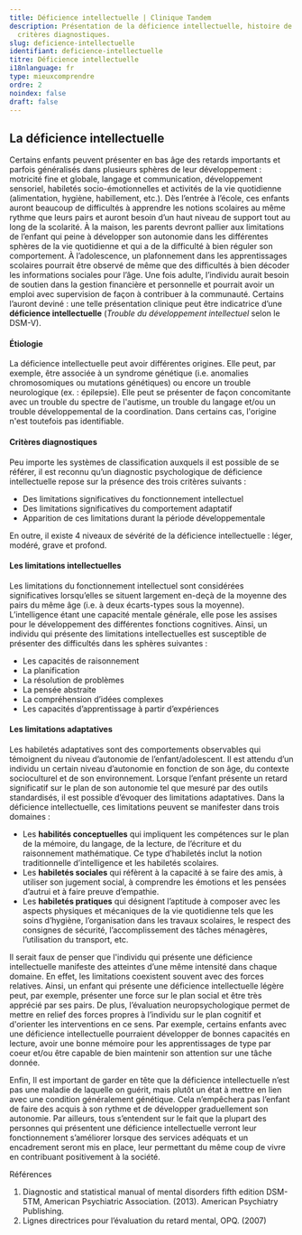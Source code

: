 ```yaml
---
title: Déficience intellectuelle | Clinique Tandem
description: Présentation de la déficience intellectuelle, histoire de cas et
  critères diagnostiques.
slug: deficience-intellectuelle
identifiant: deficience-intellectuelle
titre: Déficience intellectuelle
i18nlanguage: fr
type: mieuxcomprendre
ordre: 2
noindex: false
draft: false
---
```

## La déficience intellectuelle

Certains enfants peuvent présenter en bas âge des retards importants et parfois généralisés dans plusieurs sphères de leur développement : motricité fine et globale, langage et communication, développement sensoriel, habiletés socio-émotionnelles et activités de la vie quotidienne (alimentation, hygiène, habillement, etc.). Dès l’entrée à l’école, ces enfants auront beaucoup de difficultés à apprendre les notions scolaires au même rythme que leurs pairs et auront besoin d’un haut niveau de support tout au long de la scolarité. À la maison, les parents devront pallier aux limitations de l’enfant qui peine à développer son autonomie dans les différentes sphères de la vie quotidienne et qui a de la difficulté à bien réguler son comportement. À l’adolescence, un plafonnement dans les apprentissages scolaires pourrait être observé de même que des difficultés à bien décoder les informations sociales pour l’âge. Une fois adulte, l’individu aurait besoin de soutien dans la gestion financière et personnelle et pourrait avoir un emploi avec supervision de façon à contribuer à la communauté. Certains l’auront deviné : une telle présentation clinique peut être indicatrice d’une **déficience intellectuelle** (*Trouble du développement intellectuel* selon le DSM-V). 

#### Étiologie

La déficience intellectuelle peut avoir différentes origines. Elle peut, par exemple, être associée à un syndrome génétique (i.e. anomalies chromosomiques ou mutations génétiques) ou encore un trouble neurologique (ex. : épilepsie). Elle peut se présenter de façon concomitante avec un trouble du spectre de l'autisme, un trouble du langage et/ou un trouble développemental de la coordination. Dans certains cas, l'origine n'est toutefois pas identifiable.

#### Critères diagnostiques

Peu importe les systèmes de classification auxquels il est possible de se référer, il est reconnu qu’un diagnostic psychologique de déficience intellectuelle repose sur la présence des trois critères suivants  :

* Des limitations significatives du fonctionnement intellectuel
* Des limitations significatives du comportement adaptatif
* Apparition de ces limitations durant la période développementale 

En outre, il existe 4 niveaux de sévérité de la déficience intellectuelle : léger, modéré, grave et profond.

#### Les limitations intellectuelles

Les limitations du fonctionnement intellectuel sont considérées significatives lorsqu’elles se situent largement en-deçà de la moyenne des pairs du même âge (i.e. à deux écarts-types sous la moyenne). L’intelligence étant une capacité mentale générale, elle pose les assises pour le développement des différentes fonctions cognitives. Ainsi, un individu qui présente des limitations intellectuelles est susceptible de présenter des difficultés dans les sphères suivantes : 

* Les capacités de raisonnement
* La planification
* La résolution de problèmes
* La pensée abstraite
* La compréhension d’idées complexes
* Les capacités d’apprentissage à partir d’expériences

#### Les limitations adaptatives

Les habiletés adaptatives sont des comportements observables qui témoignent du niveau d’autonomie de l’enfant/adolescent. Il est attendu d’un individu un certain niveau d’autonomie en fonction de son âge, du contexte socioculturel et de son environnement. Lorsque l’enfant présente un retard significatif sur le plan de son autonomie tel que mesuré par des outils standardisés, il est possible d’évoquer des limitations adaptatives. Dans la déficience intellectuelle, ces limitations peuvent se manifester dans trois domaines : 

* Les **habilités conceptuelles** qui impliquent les compétences sur le plan de la mémoire, du langage, de la lecture, de l’écriture et du raisonnement mathématique. Ce type d’habiletés inclut la notion traditionnelle d’intelligence et les habiletés scolaires.
* Les **habiletés sociales** qui réfèrent à la capacité à se faire des amis, à utiliser son jugement social, à comprendre les émotions et les pensées d’autrui et à faire preuve d’empathie.
* Les **habiletés pratiques** qui désignent l’aptitude à composer avec les aspects physiques et mécaniques de la vie quotidienne tels que les soins d’hygiène, l’organisation dans les travaux scolaires, le respect des consignes de sécurité, l’accomplissement des tâches ménagères, l’utilisation du transport, etc.

Il serait faux de penser que l'individu qui présente une déficience intellectuelle manifeste des atteintes d’une même intensité dans chaque domaine. En effet, les limitations coexistent souvent avec des forces relatives. Ainsi, un enfant qui présente une déficience intellectuelle légère peut, par exemple, présenter une force sur le plan social et être très apprécié par ses pairs. De plus, l’évaluation neuropsychologique permet de mettre en relief des forces propres à l’individu sur le plan cognitif et d'orienter les interventions en ce sens. Par exemple, certains enfants avec une déficience intellectuelle pourraient développer de bonnes capacités en lecture, avoir une bonne mémoire pour les apprentissages de type par coeur et/ou être capable de bien maintenir son attention sur une tâche donnée. 

Enfin, Il est important de garder en tête que la déficience intellectuelle n’est pas une maladie de laquelle on guérit, mais plutôt un état à mettre en lien avec une condition généralement génétique. Cela n’empêchera pas l’enfant de faire des acquis à son rythme et de développer graduellement son autonomie. Par ailleurs, tous s’entendent sur le fait que la plupart des personnes qui présentent une déficience intellectuelle verront leur fonctionnement s’améliorer lorsque des services adéquats et un encadrement seront mis en place, leur permettant du même coup de vivre en contribuant positivement à la société. 

Références

1. Diagnostic and statistical manual of mental disorders fifth edition DSM-5TM, American Psychiatric Association. (2013). American Psychiatry Publishing.
2. Lignes directrices pour l’évaluation du retard mental, OPQ. (2007)